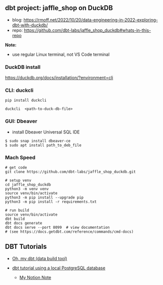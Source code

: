 

## dbt project: jaffle_shop on DuckDB

- blog: https://rmoff.net/2022/10/20/data-engineering-in-2022-exploring-dbt-with-duckdb/
- repo: https://github.com/dbt-labs/jaffle_shop_duckdb#whats-in-this-repo

**Note:** 
- use regular Linux terminal, not VS Code terminal

### DuckDB install
https://duckdb.org/docs/installation/?environment=cli

### CLI: duckcli

```
pip install duckcli

duckcli  <path-to-duck-db-file>
```

### GUI: Dbeaver 

- install Dbeaver Universal SQL IDE
```
$ sudo snap install dbeaver-ce
$ sudo apt install path_to_deb_file
```

### Mach Speed

```
# get code
git clone https://github.com/dbt-labs/jaffle_shop_duckdb.git

# setup venv
cd jaffle_shop_duckdb
python3 -m venv venv
source venv/bin/activate
python3 -m pip install --upgrade pip
python3 -m pip install -r requirements.txt

# run build
source venv/bin/activate
dbt build
dbt docs generate
dbt docs serve --port 8099  # view documentation
# (see https://docs.getdbt.com/reference/commands/cmd-docs)

```


## DBT Tutorials

- [Oh, my dbt (data build tool)](https://towardsdatascience.com/oh-my-dbt-data-build-tool-ba43e67d2531)

- [dbt tutorial using a local PostgreSQL database](https://github.com/luchonaveiro/dbt-postgres-tutorial)
    - [My Notion Note](https://www.notion.so/GitHub-luchonaveiro-dbt-postgres-tutorial-dbt-tutorial-using-a-local-PostgreSQL-database-TODO-2df7a00da2614b4e861d025ac7e3acce)